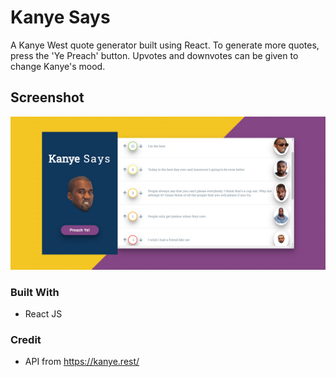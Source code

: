 # Kanye Says

A Kanye West quote generator built using React. To generate more quotes, press the 'Ye Preach' button. Upvotes and downvotes can be given to change Kanye's mood.

## Screenshot

![photo-of-game](https://github.com/codewithsrobins1/kanye-says/blob/master/readmeImg.PNG?raw=true)

### Built With

* React JS

### Credit

* API from https://kanye.rest/
